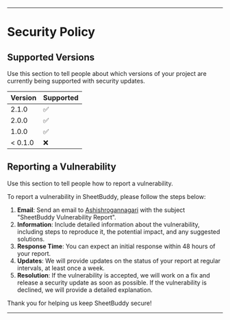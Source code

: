

---

# Security Policy

## Supported Versions

Use this section to tell people about which versions of your project are currently being supported with security updates.

| Version  | Supported          |
| -------- | ------------------ |
| 2.1.0    | :white_check_mark: |
| 2.0.0    | :white_check_mark: |
| 1.0.0    | :white_check_mark: |
| < 0.1.0  | :x:                |

## Reporting a Vulnerability

Use this section to tell people how to report a vulnerability.

To report a vulnerability in SheetBuddy, please follow the steps below:

1. **Email**: Send an email to [Ashishrogannagari](mailto:Ashishrogannagari98@gmail.com) with the subject "SheetBuddy Vulnerability Report".
2. **Information**: Include detailed information about the vulnerability, including steps to reproduce it, the potential impact, and any suggested solutions.
3. **Response Time**: You can expect an initial response within 48 hours of your report.
4. **Updates**: We will provide updates on the status of your report at regular intervals, at least once a week.
5. **Resolution**: If the vulnerability is accepted, we will work on a fix and release a security update as soon as possible. If the vulnerability is declined, we will provide a detailed explanation.

Thank you for helping us keep SheetBuddy secure!

---
